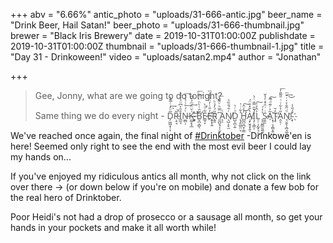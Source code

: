+++
abv = "6.66%"
antic_photo = "uploads/31-666-antic.jpg"
beer_name = "Drink Beer, Hail Satan!"
beer_photo = "uploads/31-666-thumbnail.jpg"
brewer = "Black Iris Brewery"
date = 2019-10-31T01:00:00Z
publishdate = 2019-10-31T01:00:00Z
thumbnail = "uploads/31-666-thumbnail-1.jpg"
title = "Day 31 - Drinkoween!"
video = "uploads/satan2.mp4"
author = "Jonathan"

+++
> Gee, Jonny, what are we going to do tonight?
>
> Same thing we do every night - D̗͖͖͓̹͎̃ͦ̒ͨ̅͊̀͢ͅR̵͂̚͏͕̠̘I̲̰͉̊̑͐͆ͧ͐̍̉̽N̶̼̻̩ͭ́ͨͭ̔͑̽͢͞K̴̶̼̰͓͓̲͗̆̈́ͫ̉̌͆͢ ͈͈͓͙̉ͭ̂͒͝B̛̬̪͔̻̖̃̑ͭ̀ͪͯͪͦ͢͞E̷̲̘̞͋ͩ̀̕E̵̓̎ͭ̓̈́̐̾ͫ҉̛̭͙̩͍R̮͈̎́̓̉ͪ ͈̪̬̘͎̣̬̩͆̿ͪͧ͌̉̚͞A̖̖ͨN̸͉̺͕̥̫ͬ̄́̐̏ͪD̺̞̪̩͍ͦͬ̀ ̨̡͈̲͈̤̞͛͋ͥ̍H̻̪̮̪̞̹͇̾ͮ̂͜͠ͅA̸̧̙̮̥̟̭̔̆̽̊̈́ͅỈ̧̦͕͇͕̄̋̿ͮͨ̀L̠̹̣̗̰̟͉͐̂̓͑͜͠ ̨̠͈͇̫͈̼̗ͯ̓́S̷̼̯̱ͥͥ̄ͩͤ̔̌ͅA͂͐ͬ͊ͩ͂̚͠҉͔̜͕͔̻̝͍͖Ṭ̥̒̆̕A̭̞̣̎̉͋ͥͥ̄͌̑̓͞N̘̮̱̖̖̪̝͚̯ͩ̋̐͐͑ͥ̆ͫ͢͜!ͦ́̋̾҉̴͓

We've reached once again, the final night of [#Drinktober](https://www.facebook.com/hashtag/drinktober?epa=HASHTAG) -Drinkowe'en is here! Seemed only right to see the end with the most evil beer I could lay my hands on...

If you've enjoyed my ridiculous antics all month, why not click on the link over there -> (or down below if you're on mobile) and donate a few bob for the real hero of Drinktober.

Poor Heidi's not had a drop of prosecco or a sausage all month, so get your hands in your pockets and make it all worth while!